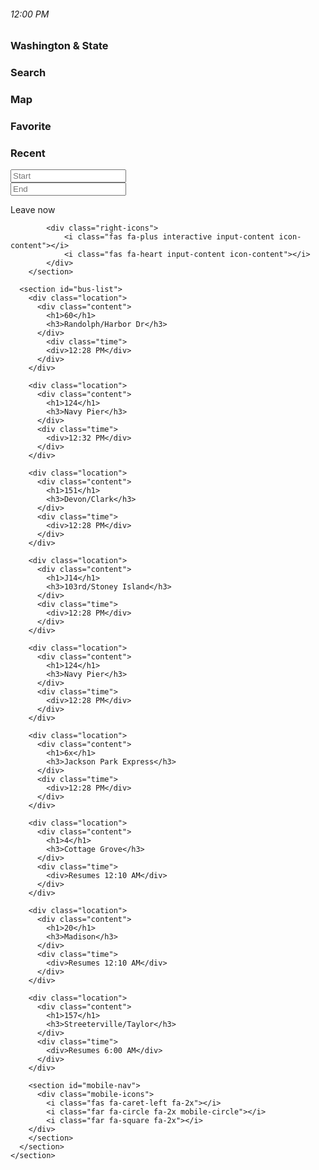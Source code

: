 <!DOCTYPE html>
<html>
  <head>
    <meta charset="utf-8">
    <title></title>
    <link rel="stylesheet" href="css/reset.css">
    <link rel="stylesheet" href="css/style.css">
    <script defer src="https://use.fontawesome.com/releases/v5.0.6/js/all.js"></script>
  
  </head>
  <body>
      <section class="container">
<!------------------------------status bar------------------------------>      
        <nav id="status-bar">
            <i class="fas fa-wifi"></i>
            <i class="fas fa-signal"></i>
            <i class="fas fa-battery-three-quarters"></i>
            <h6>12:00 PM</h6>
        </nav>
<!------------------------------title------------------------------>      
        <section id="title">
          <div class="location-header">
            <h1>Washington & State</h1>
            <i class="fas fa-bars" aria-hidden="true"></i>
          </div>
        </section> 
<!------------------------------navigation ------------------------------>             
        <section id="navigation">
          <div class="nav-bar">
                <h1 class="selected">Search</h1>
                <h1>Map</h1>
                <h1>Favorite</h1>
                <h1>Recent</h1>
          </div> 
        </section>
<!------------------------------user input------------------------------>     
        <section id="input">
            <div class="left-icons">
                <i class="fas fa-circle icon-content"></i>
                <i class="fas fa-ellipsis-v icon-content"></i>
                <i class="fas fa-circle no2 icon-content"></i>
                <i class="far fa-clock icon-content"></i>
            </div>
            <div class="location-input">
                <form>
                    <input type="text" name="Start" placeholder="Start"><br>
                    <input type="text" name="End" placeholder="End">
                </form>
                <div class="leave-now">Leave now</div>
                <i class="fas fa-caret-down interactive"></i>
            </div>

            <div class="right-icons">
                <i class="fas fa-plus interactive input-content icon-content"></i>
                <i class="fas fa-heart input-content icon-content"></i>
            </div>
        </section>
<!------------------------------bus routes------------------------------>     
      <section id="bus-list">
        <div class="location">
          <div class="content">
            <h1>60</h1>
            <h3>Randolph/Harbor Dr</h3>    
          </div>
            <div class="time">
            <div>12:28 PM</div>
          </div>         
        </div>
                 
        <div class="location">
          <div class="content">
            <h1>124</h1>
            <h3>Navy Pier</h3>
          </div>
          <div class="time">
            <div>12:32 PM</div>
          </div>
        </div>
          
        <div class="location">
          <div class="content">
            <h1>151</h1>
            <h3>Devon/Clark</h3>
          </div>
          <div class="time">
            <div>12:28 PM</div>
          </div>
        </div>
          
        <div class="location">
          <div class="content">
            <h1>J14</h1>
            <h3>103rd/Stoney Island</h3>
          </div>
          <div class="time">
            <div>12:28 PM</div>
          </div>
        </div>
          
        <div class="location">
          <div class="content">
            <h1>124</h1>
            <h3>Navy Pier</h3>
          </div>
          <div class="time">
            <div>12:28 PM</div>
          </div>
        </div>
          
        <div class="location">
          <div class="content">
            <h1>6x</h1>
            <h3>Jackson Park Express</h3>
          </div>
          <div class="time">
            <div>12:28 PM</div>
          </div>
        </div>
          
        <div class="location">
          <div class="content">
            <h1>4</h1>
            <h3>Cottage Grove</h3>
          </div>
          <div class="time">
            <div>Resumes 12:10 AM</div>
          </div>
        </div>
          
        <div class="location">
          <div class="content">
            <h1>20</h1>
            <h3>Madison</h3>
          </div>
          <div class="time">
            <div>Resumes 12:10 AM</div>
          </div>
        </div>
          
        <div class="location">
          <div class="content">
            <h1>157</h1>
            <h3>Streeterville/Taylor</h3>
          </div>
          <div class="time">
            <div>Resumes 6:00 AM</div>
          </div>
        </div>
<!------------------------------mobile buttons------------------------------>               
        <section id="mobile-nav">
          <div class="mobile-icons">
            <i class="fas fa-caret-left fa-2x"></i>
            <i class="far fa-circle fa-2x mobile-circle"></i>
            <i class="far fa-square fa-2x"></i>
        </div>
        </section>
      </section>
    </section>
  </body>
</html>
